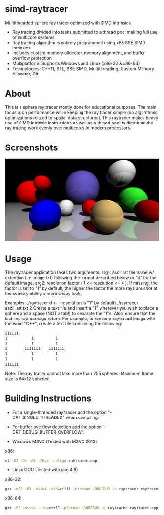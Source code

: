 # simd-raytracer
Multithreaded sphere ray tracer optimized with SIMD intrinsics

- Ray tracing divided into tasks submitted to a thread pool making full use of  multicore systems
- Ray tracing algorithm is entirely programmed using x86 SSE SIMD intrinsics
- Includes custom memory allocator, memory alignment, and buffer overflow protection
- Multiplatform: Supports Windows and Linux (x86-32 & x86-64)
- Technologies: C++11, STL, SSE SIMD, Multithreading, Custom Memory Allocator, Git

About
=====
This is a sphere ray tracer mostly done for educational purposes. The main focus is on performance
while keeping the ray tracer simple (no algorithmic optimizations related to spatial data structures).
This raytracer makes heavy use of SIMD intrinsic instructions as well as a thread pool to distribute
the ray tracing work evenly over multicores in modern processors.

Screenshots
===========
![Alt text](./docs/screenshots/spheres.jpg?raw=true "Spheres")

Usage
=====
The raytracer application takes two arguments: 
arg1: ascii art file name w/ extention (i.e image.txt) following the format described below or "d" for the default image.
arg2: resolution factor ( 1 <= resolution <= 4 ). If missing, the factor is set to "1" by default, the higher the factor
	  the more rays are shot at the scene yielding a more crispy look.
 
 Examples:
./raytracer d	<-- (resolution is "1" by default)
./raytracer ascii_art.txt 2 
Create a text file and insert a "1" wherever you wish to place a sphere and a space (NOT a tab!) to separate the "1"s.
Also, ensure that the last line is a carriage return. For example, to render a raytraced image with the word "C++",
create a text file containing the following:
```bash
111111  
1           1          1  
1           1          1  
1        1111111    1111111  
1           1          1  
1           1          1  
111111  
```
Note: The ray tracer cannot take more than 255 spheres. Maximum frame size is 64x12 spheres.

Building Instructions
======================
- For a single-threaded ray tracer add the option "-DRT_SINGLE_THREADED" when compiling.
- For buffer overflow detection add the option `-DRT_DEBUG_BUFFER_OVERFLOW".

- Windows MSVC (Tested with MSVC 2013)  

x86:  
```bash
cl -O2 -Oi -Ot -EHsc -nologo raytracer.cpp
```

- Linux GCC (Tested with gcc 4.8) 

x86-32:  
```bash
g++ -m32 -O3 -msse4 -std=c++11 -pthread -DNDEBUG -o raytracer raytracer.cpp 
```

x86-64:  
```bash
g++ -O3 -msse4 -std=c++11 -pthread -DNDEBUG -o raytracer raytracer.cpp 
```

